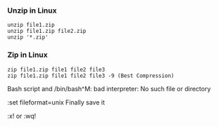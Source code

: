 ### Unzip in Linux
	unzip file1.zip 
	unzip file1.zip file2.zip 
	unzip '*.zip' 
	
### Zip in Linux
	zip file1.zip file1 file2 file3
	zip file1.zip file1 file2 file3 -9 (Best Compression)

Bash script and /bin/bash^M: bad interpreter: No such file or directory 

:set fileformat=unix
Finally save it

:x! or :wq!
